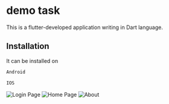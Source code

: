# demo task 

This is a flutter-developed application writing in Dart language.

## Installation

It can be installed on

```bash
Android
```
```bash
IOS
```


![Login Page](https://user-images.githubusercontent.com/74013982/206546157-3b64db57-4b8e-4178-b733-a1cda758ebf5.png)
![Home Page](https://user-images.githubusercontent.com/74013982/206546218-dcff8386-c44d-459d-a6bb-bebb5f6498d8.png)
![About](https://user-images.githubusercontent.com/74013982/206546246-7480ff22-6f54-4a30-91b6-2008aa7dc9f5.png)
